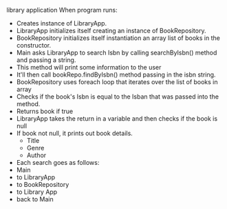 library application 
When program runs:
- Creates instance of LibraryApp.
- LibraryApp initializes itself creating an instance of BookRepository.
- BookRepository initializes itself instantiation an array list of books in the constructor.
- Main asks LibraryApp to search Isbn by calling searchByIsbn() method and passing a string.
- This method will print some information to the user
- It'll then call bookRepo.findByIsbn() method passing in the isbn string.
- BookRepository uses foreach loop that iterates over the list of books in array
- Checks if the book's Isbn is equal to the Isban that was passed into the method.
- Returns book if true
- LibraryApp takes the return in a variable and then checks if the book is null
- If book not null, it prints out book details.
  - Title
  - Genre
  - Author
- Each search goes as follows: 
- Main 
- to LibraryApp
- to BookRepository
- to Library App
- back to Main